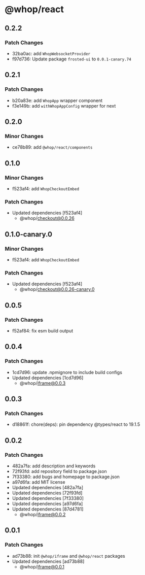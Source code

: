 # @whop/react

## 0.2.2

### Patch Changes

- 32ba0ac: add `WhopWebsocketProvider`
- f97d736: Update package `frosted-ui` to `0.0.1-canary.74`

## 0.2.1

### Patch Changes

- b20a83e: add `WhopApp` wrapper component
- f3e149b: add `withWhopAppConfig` wrapper for next

## 0.2.0

### Minor Changes

- ce78b89: add `@whop/react/components`

## 0.1.0

### Minor Changes

- f523af4: add `WhopCheckoutEmbed`

### Patch Changes

- Updated dependencies [f523af4]
  - @whop/checkout@0.0.26

## 0.1.0-canary.0

### Minor Changes

- f523af4: add `WhopCheckoutEmbed`

### Patch Changes

- Updated dependencies [f523af4]
  - @whop/checkout@0.0.26-canary.0

## 0.0.5

### Patch Changes

- f52af84: fix esm build output

## 0.0.4

### Patch Changes

- 1cd7d96: update .npmignore to include build configs
- Updated dependencies [1cd7d96]
  - @whop/iframe@0.0.3

## 0.0.3

### Patch Changes

- d18861f: chore(deps): pin dependency @types/react to 19.1.5

## 0.0.2

### Patch Changes

- 482a7fa: add description and keywords
- 72f93fd: add repository field to package.json
- 7f33380: add bugs and homepage to package.json
- a97d6fa: add MIT license
- Updated dependencies [482a7fa]
- Updated dependencies [72f93fd]
- Updated dependencies [7f33380]
- Updated dependencies [a97d6fa]
- Updated dependencies [87d4781]
  - @whop/iframe@0.0.2

## 0.0.1

### Patch Changes

- ad73b88: init `@whop/iframe` and `@whop/react` packages
- Updated dependencies [ad73b88]
  - @whop/iframe@0.0.1
